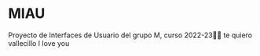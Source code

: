 # MIAU
Proyecto de Interfaces de Usuario del grupo M, curso 2022-23🐱‍👤
te quiero vallecillo
I love you 